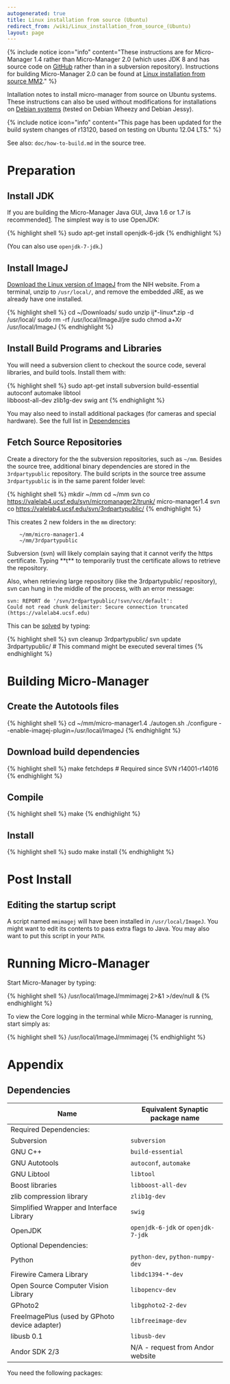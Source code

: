 ```yaml
---
autogenerated: true
title: Linux installation from source (Ubuntu)
redirect_from: /wiki/Linux_installation_from_source_(Ubuntu)
layout: page
---
```


{% include notice icon="info" content="These instructions are for Micro-Manager 1.4 rather than Micro-Manager 2.0 (which uses JDK 8 and has source code on [GitHub](https://github.com/micro-manager/micro-manager) rather than in a subversion repository). Instructions for building Micro-Manager 2.0 can be found at [Linux installation from source MM2](Linux_installation_from_source_MM2)." %}

Intallation notes to install micro-manager from source on Ubuntu
systems. These instructions can also be used without modifications for
installations on [Debian systems](http://debian.org) (tested on Debian
Wheezy and Debian Jessy).

{% include notice icon="info" content="This page has been updated for the build system changes of r13120, based on testing on Ubuntu 12.04 LTS." %}

See also: `doc/how-to-build.md` in the source tree.

# Preparation

## Install JDK

If you are building the Micro-Manager Java GUI, Java 1.6 or 1.7 is
recommended[1](http://imagej.1557.x6.nabble.com/Java-error-when-compiling-a-plugin-tp5004378p5004386.html).
The simplest way is to use OpenJDK:

{% highlight shell %}
sudo apt-get install openjdk-6-jdk
{% endhighlight %}

(You can also use `openjdk-7-jdk`.)

## Install ImageJ

[Download the Linux version of
ImageJ](http://rsb.info.nih.gov/ij/download.html) from the NIH website.
From a terminal, unzip to `/usr/local/`, and remove the embedded JRE, as
we already have one installed.

{% highlight shell %}
cd ~/Downloads/
sudo unzip ij*-linux*.zip -d /usr/local/
sudo rm -rf /usr/local/ImageJ/jre
sudo chmod a+Xr /usr/local/ImageJ
{% endhighlight %}

## Install Build Programs and Libraries

You will need a subversion client to checkout the source code, several
libraries, and build tools. Install them with:

{% highlight shell %}
sudo apt-get install subversion build-essential autoconf automake libtool \
                     libboost-all-dev zlib1g-dev swig ant
{% endhighlight %}

You may also need to install additional packages (for cameras and
special hardware). See the full list in
[Dependencies](#dependencies)

## Fetch Source Repositories

Create a directory for the the subversion repositories, such as `~/mm`.
Besides the source tree, additional binary dependencies are stored in
the `3rdpartypublic` repository. The build scripts in the source tree
assume `3rdpartypublic` is in the same parent folder level:

{% highlight shell %}
mkdir ~/mm
cd ~/mm
svn co https://valelab4.ucsf.edu/svn/micromanager2/trunk/ micro-manager1.4
svn co https://valelab4.ucsf.edu/svn/3rdpartypublic/
{% endhighlight %}

This creates 2 new folders in the `mm` directory:

        ~/mm/micro-manager1.4
        ~/mm/3rdpartypublic

Subversion (svn) will likely complain saying that it cannot verify the
https certificate. Typing \*\*t\*\* to temporarily trust the certificate
allows to retrieve the repository.

Also, when retrieving large repository (like the 3rdpartypublic/
repository), svn can hung in the middle of the process, with an error
message:

    svn: REPORT de '/svn/3rdpartypublic/!svn/vcc/default': 
    Could not read chunk delimiter: Secure connection truncated (https://valelab4.ucsf.edu)

This can be
[solved](http://stackoverflow.com/questions/4031845/svn-resuming-aborted-checkout#13789596)
by typing:

{% highlight shell %}
svn cleanup 3rdpartypublic/
svn update 3rdpartypublic/ # This command might be executed several times
{% endhighlight %}

# Building Micro-Manager

## Create the Autotools files

{% highlight shell %}
cd ~/mm/micro-manager1.4
./autogen.sh
./configure --enable-imagej-plugin=/usr/local/ImageJ
{% endhighlight %}

## Download build dependencies

{% highlight shell %}
make fetchdeps   # Required since SVN r14001-r14016
{% endhighlight %}

## Compile

{% highlight shell %}
make
{% endhighlight %}

## Install

{% highlight shell %}
sudo make install
{% endhighlight %}

# Post Install

## Editing the startup script

A script named `mmimagej` will have been installed in
`/usr/local/ImageJ`. You might want to edit its contents to pass extra
flags to Java. You may also want to put this script in your `PATH`.

# Running Micro-Manager

Start Micro-Manager by typing:

{% highlight shell %}
/usr/local/ImageJ/mmimagej 2>&1 >/dev/null &
{% endhighlight %}

To view the Core logging in the terminal while Micro-Manager is running,
start simply as:

{% highlight shell %}
/usr/local/ImageJ/mmimagej
{% endhighlight %}

# Appendix

## Dependencies

| Name                                          | Equivalent Synaptic package name   |
|-----------------------------------------------|------------------------------------|
| Required Dependencies:                        |                                    |
| Subversion                                    | `subversion`                       |
| GNU C++                                       | `build-essential`                  |
| GNU Autotools                                 | `autoconf`, `automake`             |
| GNU Libtool                                   | `libtool`                          |
| Boost libraries                               | `libboost-all-dev`                 |
| zlib compression library                      | `zlib1g-dev`                       |
| Simplified Wrapper and Interface Library      | `swig`                             |
| OpenJDK                                       | `openjdk-6-jdk` or `openjdk-7-jdk` |
| Optional Dependencies:                        |                                    |
| Python                                        | `python-dev`, `python-numpy-dev`   |
| Firewire Camera Library                       | `libdc1394-*-dev`                  |
| Open Source Computer Vision Library           | `libopencv-dev`                    |
| GPhoto2                                       | `libgphoto2-2-dev`                 |
| FreeImagePlus (used by GPhoto device adapter) | `libfreeimage-dev`                 |
| libusb 0.1                                    | `libusb-dev`                       |
| Andor SDK 2/3                                 | N/A - request from Andor website   |

You need the following packages:

